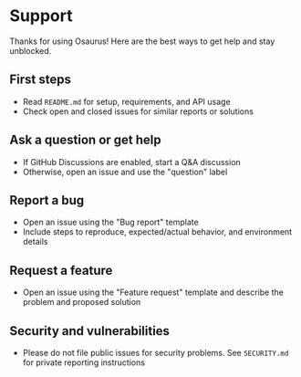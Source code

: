 # Support

Thanks for using Osaurus! Here are the best ways to get help and stay unblocked.

## First steps

- Read `README.md` for setup, requirements, and API usage
- Check open and closed issues for similar reports or solutions

## Ask a question or get help

- If GitHub Discussions are enabled, start a Q&A discussion
- Otherwise, open an issue and use the "question" label

## Report a bug

- Open an issue using the "Bug report" template
- Include steps to reproduce, expected/actual behavior, and environment details

## Request a feature

- Open an issue using the "Feature request" template and describe the problem and proposed solution

## Security and vulnerabilities

- Please do not file public issues for security problems. See `SECURITY.md` for private reporting instructions
